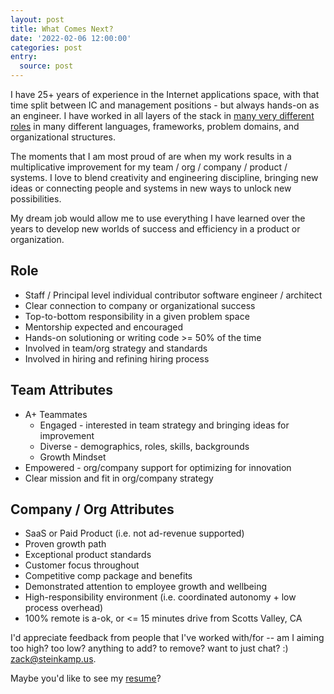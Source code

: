 ```yaml
---
layout: post
title: What Comes Next?
date: '2022-02-06 12:00:00'
categories: post
entry:
  source: post
---
```


I have 25+ years of experience in the Internet applications space, with that time split between IC and management positions - but always hands-on as an engineer. I have worked in all layers of the stack in [many very different roles](/resume/) in many different languages, frameworks, problem domains, and organizational structures.

The moments that I am most proud of are when my work results in a multiplicative improvement for my team / org / company / product / systems. I love to blend creativity and engineering discipline, bringing new ideas or connecting people and systems in new ways to unlock new possibilities.

My dream job would allow me to use everything I have learned over the years to develop new worlds of success and efficiency in a product or organization.

## Role

* Staff / Principal level individual contributor software engineer / architect
* Clear connection to company or organizational success
* Top-to-bottom responsibility in a given problem space
* Mentorship expected and encouraged
* Hands-on solutioning or writing code >= 50% of the time
* Involved in team/org strategy and standards
* Involved in hiring and refining hiring process

## Team Attributes

* A+ Teammates
  * Engaged - interested in team strategy and bringing ideas for improvement
  * Diverse - demographics, roles, skills, backgrounds
  * Growth Mindset
* Empowered - org/company support for optimizing for innovation
* Clear mission and fit in org/company strategy

## Company / Org Attributes

* SaaS or Paid Product (i.e. not ad-revenue supported)
* Proven growth path
* Exceptional product standards
* Customer focus throughout
* Competitive comp package and benefits
* Demonstrated attention to employee growth and wellbeing
* High-responsibility environment (i.e. coordinated autonomy + low process overhead)
* 100% remote is a-ok, or <= 15 minutes drive from Scotts Valley, CA

I'd appreciate feedback from people that I've worked with/for -- am I aiming too high? too low? anything to add? to remove? want to just chat? :) <a href="mailto:zack@steinkamp.us">zack@steinkamp.us</a>.

Maybe you'd like to see my [resume](/resume/)?
